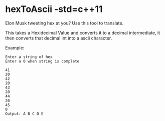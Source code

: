 # hexToAscii -std=c++11
Elon Musk tweeting hex at you? Use this tool to translate.

This takes a Hexidecimal Value and converts it to a decimal intermediate, it then converts that decimal int into a ascii character.

Example:
```
Enter a string of hex
Enter a 0 when string is complete

41
20
42
20
43
20
44
20
45
0
Output: A B C D E

```
